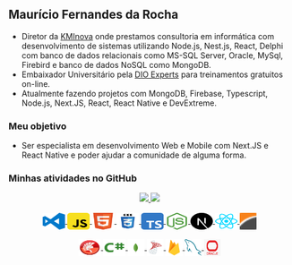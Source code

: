 ## Maurício Fernandes da Rocha

- Diretor da [KMInova](https://kminova.dev) onde prestamos consultoria em informática com desenvolvimento de sistemas utilizando Node.js, Nest.js, React, Delphi com banco de dados relacionais como MS-SQL Server, Oracle, MySql, Firebird e banco de dados NoSQL como MongoDB.
- Embaixador Universitário pela [DIO Experts](https://dio.me/sign-up?ref=8QDRNPHWXD) para treinamentos gratuitos on-line.
- Atualmente fazendo projetos com MongoDB, Firebase, Typescript, Node.js, Next.JS, React, React Native e DevExtreme.

### Meu objetivo

- Ser especialista em desenvolvimento Web e Mobile com Next.JS e React Native e poder ajudar a comunidade de alguma forma.

### Minhas atividades no GitHub

<div align="center">
  <a href="https://github.com/mauriciorocha1968">
  <img height="160em" src="https://github-readme-stats.vercel.app/api?username=mauriciorocha1968&show_icons=true&theme=dark&include_all_commits=true&count_private=true"/>
  <img height="160em" src="https://github-readme-stats.vercel.app/api/top-langs/?username=mauriciorocha1968&layout=compact&langs_count=7&theme=dark"/>
</div>
<br> 
<div align="center">
  <div style="display: inline_block">
    <a href="https://code.visualstudio.com/">
      <img align="center" alt="Mfr-VCode" height="30" width="40"  src="https://github.com/mauriciorocha1968/mauriciorocha1968/blob/main/Imagens/visual-studio-code-logo-svgrepo-com.svg">  
    </a>
    <a href="https://developer.mozilla.org/pt-BR/docs/Web/JavaScript">
      <img align="center" alt="Mfr-Javascript" height="30" width="40"  src="https://github.com/mauriciorocha1968/mauriciorocha1968/blob/main/Imagens/javascript-svgrepo-com.svg">
    </a>
    <a href="https://www.w3c.br/Cursos/CursoHTML5">
      <img align="center" alt="Mfr-Html5" height="30" width="40"  src="https://github.com/mauriciorocha1968/mauriciorocha1968/blob/main/Imagens/html5-svgrepo-com.svg">
    </a>
    <a href="https://www.w3c.br/Cursos/CursoCSS3/">
      <img align="center" alt="Mfr-Css3" height="30" width="40"  src="https://github.com/mauriciorocha1968/mauriciorocha1968/blob/main/Imagens/css3-logo-svgrepo-com.svg">
    </a>
    <a href="https://www.typescriptlang.org/">
      <img align="center" alt="Mfr-Typescript" height="30" width="40"  src="https://github.com/mauriciorocha1968/mauriciorocha1968/blob/main/Imagens/typescript-svgrepo-com.svg">  
    </a>
    <a href="https://nodejs.org/en/">
      <img align="center" alt="Mfr-Node" height="30" width="40"  src="https://github.com/mauriciorocha1968/mauriciorocha1968/blob/main/Imagens/nodejs-icon-svgrepo-com.svg">
    </a>
    <a href="https://nextjs.org/">
      <img align="center" alt="Mfr-Next" height="30" width="40"  src="https://github.com/mauriciorocha1968/mauriciorocha1968/blob/main/Imagens/next-js-svgrepo-com.svg">
    </a>
    <a href="https://reactnative.dev/">
      <img align="center" alt="Mfr-ReactNative" height="30" width="40"  src="https://github.com/mauriciorocha1968/mauriciorocha1968/blob/main/Imagens/react-svgrepo-com.svg">
    </a>
    <a href="https://www.devexpress.com/">
      <img align="center" alt="Mfr-DevExpress" height="30" width="30"  src="https://github.com/mauriciorocha1968/mauriciorocha1968/blob/main/Imagens/devexpress.png">
    </a>
  </div>
  <br/>
  <div align="center" >
    <a href="https://www.embarcadero.com/br/products/delphi">
      <img align="center" alt="Mfr-Delphi" height="30" width="40"  src="https://github.com/mauriciorocha1968/mauriciorocha1968/blob/main/Imagens/delphi-svgrepo-com.svg">
    </a>
    <a href="https://learn.microsoft.com/pt-br/dotnet/csharp/">
      <img align="center" alt="Mfr-Csharp" height="30" width="40"  src="https://github.com/mauriciorocha1968/mauriciorocha1968/blob/main/Imagens/csharp-svgrepo-com.svg">
    </a>
    <a href="https://www.mongodb.com/home">
      <img align="center" alt="Mfr-MongoDB" height="30" width="30"  src="https://github.com/mauriciorocha1968/mauriciorocha1968/blob/main/Imagens/mongo-db.png">
    </a>
    <a href="https://www.microsoft.com/pt-br/sql-server">
      <img align="center" alt="Mfr-SqlServer" height="30" width="30"  src="https://github.com/mauriciorocha1968/mauriciorocha1968/blob/main/Imagens/microsoft-sql-server.png">
    </a>
    <a href="https://firebase.google.com/?hl=pt">
      <img align="center" alt="Mfr-Firebase" height="30" width="30"  src="https://github.com/mauriciorocha1968/mauriciorocha1968/blob/main/Imagens/firebase.png">
    </a>
    <a href="https://www.mysql.com/">
      <img align="center" alt="Mfr-MySql" height="30" width="30"  src="https://github.com/mauriciorocha1968/mauriciorocha1968/blob/main/Imagens/mysql.png">
    </a>
    <a href="https://www.oracle.com/br/database/">
      <img align="center" alt="Mfr-Oracle" height="30" width="30"  src="https://github.com/mauriciorocha1968/mauriciorocha1968/blob/main/Imagens/oracle.png">
    </a>

  </div>
</div>
